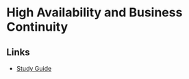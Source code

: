 # High Availability and Business Continuity

## Links
* [Study Guide](http://blogs.catapultsystems.com/cmoore/archive/2016/01/27/aws-csa-pro-study-guide-high-availability-and-business-continuity/)

